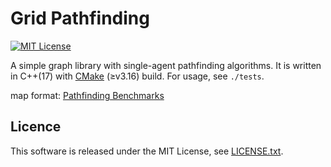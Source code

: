 Grid Pathfinding
===
[![MIT License](http://img.shields.io/badge/license-MIT-blue.svg?style=flat)](LICENSE)

A simple graph library with single-agent pathfinding algorithms.
It is written in C++(17) with [CMake](https://cmake.org/) (≥v3.16) build.
For usage, see `./tests`.

map format: [Pathfinding Benchmarks](https://movingai.com/benchmarks/)

## Licence
This software is released under the MIT License, see [LICENSE.txt](LICENCE.txt).
